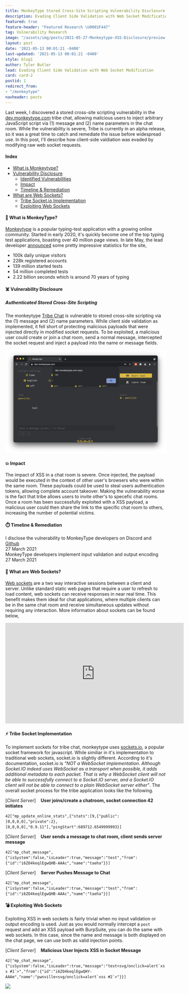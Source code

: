 ```yaml
---
title: MonkeyType Stored Cross-Site Scripting Vulnerability Disclosure
description: Evading Client Side Validation with Web Socket Modification
featured: true
feature-header: "Featured Research \U0001F447"
tag: Vulnerability Research
image: "/assets/img/posts/2021-05-27-Monkeytype-XSS-Disclosure/preview.png"
layout: post
date: '2021-05-13 00:01:21 -0400'
last-updated: '2021-05-13 00:01:21 -0400'
style: blog1
author: Tyler Butler
lead: Evading Client Side Validation with Web Socket Modification
card: card-2
postid: 1
redirect_from:
- "/monkeytype"
navheader: posts
---
```


Last week, I discovered a stored cross-site scripting vulnerability in the <a class="highlighted" href="https://dev.monkeytype.com/tribe">dev.monkeytype.com</a> tribe chat, allowing malicious users to inject arbitrary JavaScript script via (1) message and (2) name parameters in the chat room. While the vulnerability is severe, Tribe is currently in an alpha release, so it was a great time to catch and remediate the issue before widespread use. In this post, I'll describe how client-side valdiation was evaded by modifying raw web socket requests. 

####  **Index**  
+  [What is Monkeytype?]({{page.url}}#-what-is-monkeytype)
+  [Vulnerability Disclosure]({{page.url}}#️-vulnerability-disclosure)
   +  [Identified Vulnerabilities]({{page.url}}#authenticated-stored-cross-site-scripting)
   +  [Impact]({{page.url}}#-impact)
   +  [Timeline & Remediation]({{page.url}}#️-timeline--remediation)
+  [What are Web Sockets?]({{page.url}}#-what-are-web-sockets)
   +  [Tribe Socket.io Implementation]({{page.url}}#-tribe-socket-implementation)
   +  [Exploiting Web Sockets]({{page.url}}#-exploiting-web-sockets)


####  **🙊 What is MonkeyType?**

<a class="highlighted" href="https://monkeytype.com">Monkeytype</a> is a popular typing-test application with a growing online community. Started in early 2020, it's quickly become one of the top typing test applications, boasting over 40 million page views. In late May, the lead developer <a class="highlighted" href="https://discord.com/channels/713194177403420752/715361191995768914/843185608683290635">announced</a> some pretty impressive statistics for the site,
+  100k daily unique visitors
+  228k registered accounts
+  139 million started tests
+  54 million completed tests
+  2.22 billion seconds which is around 70 years of typing

####  **☠️ Vulnerability Disclosure**

#####  **Authenticated Stored Cross-Site Scripting**  

The monkeytype <a class="highlighted" href="https://dev.monkeytype.com/tribe">Tribe Chat</a> is vulnerable to stored cross-site scripting via the (1) message and (2) name parameters. While client side validation as implemented, it fell short of protecting malicious payloads that were injected directly in modified socket requests. To be exploited, a malicious user could create or join a chat room, send a normal message, intercepted the socket request and inject a payload into the name or message fields. 


<div class="row mt-3">
    <div class="center">
        <img class="img-fluid rounded z-depth-1" src="/assets/img/posts/2021-05-27-Monkeytype-XSS-Disclosure/tribe_stored_xss.png">
    </div>
</div>  

#### **💥 Impact**

The impact of XSS in a chat room is severe. Once injected, the payload would be executed in the context of other user's browsers who were within the same room. These payloads could be used to steal users authentication tokens, allowing complete account takeover. Making the vulnerability worse is the fact that tribe allows users to invite other's to specefic chat rooms. Once a room has been successfully exploited with a XSS payload, a malicious user could then share the link to the specific chat room to others, increasing the number of potential victims.  


#### **⏱️ Timeline & Remediation**


  <div class="timeline mt-1 mb-1">
      <div class="tl-item active">
          <div class="tl-dot b-warning"></div>
          <div class="tl-content">
              <div class="">I disclose the vulnerability to MonkeyType developers on Discord and <a class="highlighted" href="https://github.com/Miodec/monkeytype/issues/1476">Github</a></div>
              <div class="tl-date text-muted mt-1">27 March 2021</div>
          </div>
      </div>
      <div class="tl-item">
          <div class="tl-dot b-danger"></div>
          <div class="tl-content">
              <div class="">MonkeyType developers implement input validation and output encoding</div>
              <div class="tl-date text-muted mt-1">27 March 2021</div>
          </div>
      </div>
    </div>

####  **🔌 What are Web Sockets?**  

<a class="highlighted" href="https://developer.mozilla.org/en-US/docs/Web/API/WebSockets_API">Web sockets</a> are a two way interactive sessions between a client and server. Unlike standard static web pages that require a user to refresh to load content, web sockets can receive responses in near real time. This benefit makes them ideal for chat applications, where multiple clients can be in the same chat room and receive simultaneous updates without requiring any interaction. More information about sockets can be found below, 

<iframe width="560" height="315" src="https://www.youtube.com/embed/1BfCnjr_Vjg" title="YouTube video player" frameborder="0" allow="accelerometer; autoplay; clipboard-write; encrypted-media; gyroscope; picture-in-picture" allowfullscreen></iframe>
<br/>


#### **⚡ Tribe Socket Implementation**  

To implement sockets for tribe chat, monkeytype uses <a class="highlighted" href="https://socket.io/">sockets.io</a>, a popular socket framework for javascript. While similiar in it's implementation to traditional web sockets, socket.io is slightly different. According to it's documentation, socket.io is *"NOT a WebSocket implementation. Although Socket.IO indeed uses WebSocket as a transport when possible, it adds additional metadata to each packet. That is why a WebSocket client will not be able to successfully connect to a Socket.IO server, and a Socket.IO client will not be able to connect to a plain WebSocket server either"*. The overall socket process for the tribe application looks like the following.  


[*Client <i class="fas fa-angle-double-left"></i> Server*] &nbsp;&nbsp; **User joins/create a chatroom, socket connection 42 initiates**

`42["mp_update_online_stats",{"stats":[9,{"public":[0,0,0,0],"private":2},[0,0,0,0],"0.9.11"],"pingStart":689712.6549999993}]`

[*Client <i class="fas fa-angle-double-right"></i> Server*] &nbsp;&nbsp; **User sends a message to chat room, client sends server message**

`42["mp_chat_message",{"isSystem":false,"isLeader":true,"message":"test","from":{"id":"i6ZO4keqlEgwQHB-AAAc","name":"taeha"}}]`  

[*Client <i class="fas fa-angle-double-left"></i> Server*] &nbsp;&nbsp; **Server Pushes Message to Chat**  

`42["mp_chat_message",{"isSystem":false,"isLeader":true,"message":"test","from":{"id":"i6ZO4keqlEgwQHB-AAAc","name":"taeha"}}]`


#### **💣 Exploiting Web Sockets**    

Exploiting XSS in web sockets is fairly trivial when no input validation or output encoding is used. Just as you would normally intercept a `post` request and add an XSS payload with BurpSuite, you can do the same with web sockets. In this case, since the name and message is both displayed on the chat page, we can use both as valid injection points.


[*Client <i class="fas fa-angle-double-right"></i> Server*] &nbsp;&nbsp; **Malicious User Injects XSS in Socket Message**  

```42["mp_chat_message",{"isSystem":false,"isLeader":true,"message":"test<svg/onclick=alert`xss #1`>","from":{"id":"i6ZO4keqlEgwQHY-AAAm","name":"pwnville<svg/onclick=alert`xss #2`>"}}]```



<div class="row mt-3">
    <div class="center">
        <img class="img-fluid rounded z-depth-1" src="/assets/img/posts/2021-05-27-Monkeytype-XSS-Disclosure/burp.png">
    </div>
</div>  



